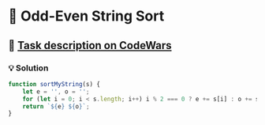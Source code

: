 # 📝 Odd-Even String Sort

## 🔗 [Task description on CodeWars](https://www.codewars.com/kata/580755730b5a77650500010c)

### 💡 Solution

```javascript
function sortMyString(s) {
    let e = '', o = '';
    for (let i = 0; i < s.length; i++) i % 2 === 0 ? e += s[i] : o += s[i];
    return `${e} ${o}`;
}
```
